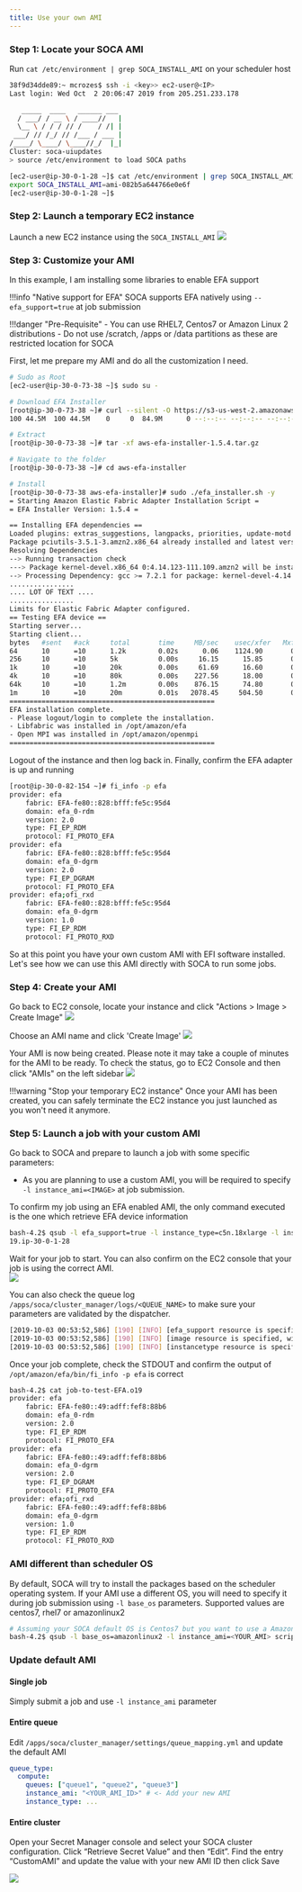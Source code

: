 ```yaml
---
title: Use your own AMI
---
```


### Step 1: Locate your SOCA AMI

Run `cat /etc/environment | grep SOCA_INSTALL_AMI` on your scheduler host

~~~bash hl_lines="13"
38f9d34dde89:~ mcrozes$ ssh -i <key>> ec2-user@<IP>
Last login: Wed Oct  2 20:06:47 2019 from 205.251.233.178

   _____  ____   ______ ___
  / ___/ / __ \ / ____//   |
  \__ \ / / / // /    / /| |
 ___/ // /_/ // /___ / ___ |
/____/ \____/ \____//_/  |_|
Cluster: soca-uiupdates
> source /etc/environment to load SOCA paths

[ec2-user@ip-30-0-1-28 ~]$ cat /etc/environment | grep SOCA_INSTALL_AMI
export SOCA_INSTALL_AMI=ami-082b5a644766e0e6f
[ec2-user@ip-30-0-1-28 ~]$
~~~

### Step 2: Launch a temporary EC2 instance

Launch a new EC2 instance using the `SOCA_INSTALL_AMI` 
![](../imgs/use-efa-ami-1.png)

### Step 3: Customize your AMI

In this example, I am installing some libraries to enable EFA support 

!!!info "Native support for EFA"
    SOCA supports EFA natively using `--efa_support=true` at job submission

!!!danger "Pre-Requisite"
    - You can use RHEL7, Centos7 or Amazon Linux 2 distributions
    - Do not use /scratch, /apps or /data partitions as these are restricted location for SOCA

First, let me prepare my AMI and do all the customization I need.
~~~bash
# Sudo as Root
[ec2-user@ip-30-0-73-38 ~]$ sudo su -

# Download EFA Installer
[root@ip-30-0-73-38 ~]# curl --silent -O https://s3-us-west-2.amazonaws.com/aws-efa-installer/aws-efa-installer-1.5.4.tar.gz
100 44.5M  100 44.5M    0     0  84.9M      0 --:--:-- --:--:-- --:--:-- 84.9M

# Extract 
[root@ip-30-0-73-38 ~]# tar -xf aws-efa-installer-1.5.4.tar.gz

# Navigate to the folder 
[root@ip-30-0-73-38 ~]# cd aws-efa-installer

# Install
[root@ip-30-0-73-38 aws-efa-installer]# sudo ./efa_installer.sh -y
= Starting Amazon Elastic Fabric Adapter Installation Script =
= EFA Installer Version: 1.5.4 =

== Installing EFA dependencies ==
Loaded plugins: extras_suggestions, langpacks, priorities, update-motd
Package pciutils-3.5.1-3.amzn2.x86_64 already installed and latest version
Resolving Dependencies
--> Running transaction check
---> Package kernel-devel.x86_64 0:4.14.123-111.109.amzn2 will be installed
--> Processing Dependency: gcc >= 7.2.1 for package: kernel-devel-4.14.123-111.109.amzn2.x86_64
................
.... LOT OF TEXT ....
................
Limits for Elastic Fabric Adapter configured.
== Testing EFA device ==
Starting server...
Starting client...
bytes   #sent   #ack     total       time     MB/sec    usec/xfer   Mxfers/sec
64      10      =10      1.2k        0.02s      0.06    1124.90       0.00
256     10      =10      5k          0.00s     16.15      15.85       0.06
1k      10      =10      20k         0.00s     61.69      16.60       0.06
4k      10      =10      80k         0.00s    227.56      18.00       0.06
64k     10      =10      1.2m        0.00s    876.15      74.80       0.01
1m      10      =10      20m         0.01s   2078.45     504.50       0.00
===================================================
EFA installation complete.
- Please logout/login to complete the installation.
- Libfabric was installed in /opt/amazon/efa
- Open MPI was installed in /opt/amazon/openmpi
===================================================
~~~

Logout of the instance and then log back in. Finally, confirm the EFA adapter is up and running

~~~bash
[root@ip-30-0-82-154 ~]# fi_info -p efa
provider: efa
    fabric: EFA-fe80::828:bfff:fe5c:95d4
    domain: efa_0-rdm
    version: 2.0
    type: FI_EP_RDM
    protocol: FI_PROTO_EFA
provider: efa
    fabric: EFA-fe80::828:bfff:fe5c:95d4
    domain: efa_0-dgrm
    version: 2.0
    type: FI_EP_DGRAM
    protocol: FI_PROTO_EFA
provider: efa;ofi_rxd
    fabric: EFA-fe80::828:bfff:fe5c:95d4
    domain: efa_0-dgrm
    version: 1.0
    type: FI_EP_RDM
    protocol: FI_PROTO_RXD
~~~

So at this point you have your own custom AMI with EFI software installed. Let's see how we can use this AMI directly with SOCA to run some jobs.

### Step 4: Create your AMI
Go back to EC2 console, locate your instance and click "Actions > Image > Create Image"
![](../imgs/use-efa-ami-4.png)

Choose an AMI name and click 'Create Image'
![](../imgs/use-efa-ami-5.png)

Your AMI is now being created. Please note it may take a couple of minutes for the AMI to be ready. To check the status, go to EC2 Console and then click "AMIs" on the left sidebar
![](../imgs/use-efa-ami-6.png)

!!!warning "Stop your temporary EC2 instance"
    Once your AMI has been created, you can safely terminate the EC2 instance you just launched as you won't need it anymore.

### Step 5: Launch a job with your custom AMI
Go back to SOCA and prepare to launch a job with some specific parameters:
 - As you are planning to use a custom AMI, you will be required to specify `-l instance_ami=<IMAGE>` at job submission.
 
To confirm my job using an EFA enabled AMI, the only command executed is the one which retrieve EFA device information
~~~bash
bash-4.2$ qsub -l efa_support=true -l instance_type=c5n.18xlarge -l instance_ami=ami-0b1c9d132469d1c7d -N job-to-test-EFA  -- /opt/amazon/efa/bin/fi_info -p efa
19.ip-30-0-1-28
~~~

Wait for your job to start. You can also confirm on the EC2 console that your job is using the correct AMI.<br>
![](../imgs/use-efa-ami-7.png)

You can also check the queue log `/apps/soca/cluster_manager/logs/<QUEUE_NAME>` to make sure your parameters are validated by the dispatcher.
~~~bash
[2019-10-03 00:53:52,586] [190] [INFO] [efa_support resource is specified, will attach one EFA adapter]
[2019-10-03 00:53:52,586] [190] [INFO] [image resource is specified, will use new ec2 AMI: ami-0b1c9d132469d1c7d]
[2019-10-03 00:53:52,586] [190] [INFO] [instancetype resource is specified, will use new ec2 instance type: c5n.18xlarge]
~~~

Once your job complete, check the STDOUT and confirm the output of `/opt/amazon/efa/bin/fi_info -p efa` is correct

~~~bash
bash-4.2$ cat job-to-test-EFA.o19
provider: efa
    fabric: EFA-fe80::49:adff:fef8:88b6
    domain: efa_0-rdm
    version: 2.0
    type: FI_EP_RDM
    protocol: FI_PROTO_EFA
provider: efa
    fabric: EFA-fe80::49:adff:fef8:88b6
    domain: efa_0-dgrm
    version: 2.0
    type: FI_EP_DGRAM
    protocol: FI_PROTO_EFA
provider: efa;ofi_rxd
    fabric: EFA-fe80::49:adff:fef8:88b6
    domain: efa_0-dgrm
    version: 1.0
    type: FI_EP_RDM
    protocol: FI_PROTO_RXD
~~~

### AMI different than scheduler OS

By default, SOCA will try to install the packages  based on the scheduler operating system. If your AMI use a different OS, you will need to specify it during job submission using `-l base_os` parameters. 
Supported values are centos7, rhel7 or amazonlinux2

~~~bash
# Assuming your SOCA default OS is Centos7 but you want to use a Amazon Linux 2 AMI
bash-4.2$ qsub -l base_os=amazonlinux2 -l instance_ami=<YOUR_AMI> script.sh
~~~

### Update default AMI

#### Single job
Simply submit a job and use `-l instance_ami` parameter

#### Entire queue
Edit `/apps/soca/cluster_manager/settings/queue_mapping.yml` and update the default AMI

~~~yaml hl_lines="4"
queue_type:
  compute:
    queues: ["queue1", "queue2", "queue3"] 
    instance_ami: "<YOUR_AMI_ID>" # <- Add your new AMI 
    instance_type: ...
~~~

#### Entire cluster

Open your Secret Manager console and select your SOCA cluster configuration. Click “Retrieve Secret Value” and then “Edit”.
Find the entry “CustomAMI” and update the value with your new AMI ID then click Save

![](../imgs/use-efa-ami-9.png)